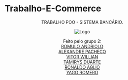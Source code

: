 # Trabalho-E-Commerce

<div align="center"> TRABALHO POO - SISTEMA BANCÁRIO.

<div align="center">

![Logo](https://cdn.discordapp.com/attachments/1090076539602866176/1090353059290419340/326727009_876691460048247_1561125399909609359_n-removebg-preview-removebg-preview.png)

</div>
                                                                                                                                              
 Feito pelo grupo 2: </br>
                     <a href=https://github.com/Artoda>ROMULO ANDRIOLO</a> </br>
                     <a href=https://github.com/alexandre-vpacheco>ALEXANDRE PACHECO</a> </br>
                     <a href=https://github.com/V-Maxxin>VITOR WILLIAN</a> </br>
                     <a href=https://github.com/tamirys2506>TAMIRYS DUARTE</a> </br>
                     <a href=https://github.com/RonaldoAglio>RONALDO AGLIO</a> </br>
                     <a href=https://github.com/yagob2>YAGO ROMERO</a> </br>
                     


